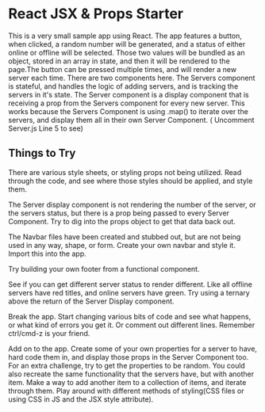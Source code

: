 # React JSX & Props Starter

This is a very small sample app using React. The app features a button, when clicked, a random number will be generated, and a status of either online or offline will be selected. Those two values will be bundled as an object, stored in an array in state, and then it will be rendered to the page.The button can be pressed multiple times, and will render a new server each time. There are two components here. The Servers component is stateful, and handles the logic of adding servers, and is tracking the servers in it's state. The Server component is a display component that is receiving a prop from the Servers component for every new server. This works because the Servers Component is using .map() to iterate over the servers, and display them all in their own Server Component.
( Uncomment Server.js Line 5 to see)

## Things to Try
There are various style sheets, or styling props not being utilized. Read through the code, and see where those styles should be applied, and style them. 

The Server display component is not rendering the number of the server, or the servers status, but there is a prop being passed to every Server Component. Try to dig into the props object to get that data back out.

The Navbar files have been created and stubbed out, but are not being used in any way, shape, or form. Create your own navbar and style it. Import this into the app.

Try building your own footer from a functional component.

See if you can get different server status to render different. Like all offline servers have red titles, and online servers have green. Try using a ternary above the return of the Server Display component.

Break the app. Start changing various bits of code and see what happens, or what kind of errors you get it. Or comment out different lines. Remember ctrl/cmd-z is your friend. 

Add on to the app. Create some of your own properties for a server to have, hard code them in, and display those props in the Server Component too. For an extra challenge, try to get the properties to be random. You could also recreate the same functionality that the servers have, but with another item. Make a way to add another item to a collection of items, and iterate through them. Play around with different methods of styling(CSS files or using CSS in JS and the JSX style attribute).